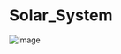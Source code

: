 # Solar_System
![image](https://github.com/azabizonyosbell/Solar_System/assets/42887274/d4746dd4-3c76-412a-8044-b3f807f868c2)
